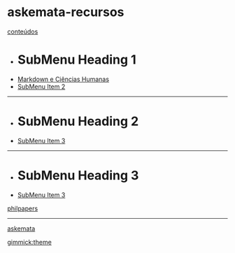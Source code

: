 <link rel="stylesheet" type="text/css" href="style-latex.css" />

# askemata-recursos


[conteúdos]()

  * # SubMenu Heading 1
  * [Markdown e Ciências Humanas](sobremarkdown.md)
  * [SubMenu Item 2](subitem2.md)
  - - - -
  * # SubMenu Heading 2
  * [SubMenu Item 3](subitem3.md)
  - - - -
  * # SubMenu Heading 3
  * [SubMenu Item 3](subitem3.md)


[philpapers](https://philpeople.org/profiles/marcio-miotto)
- - - -
[askemata](https://askemata.github.io)


[gimmick:theme](readable)
